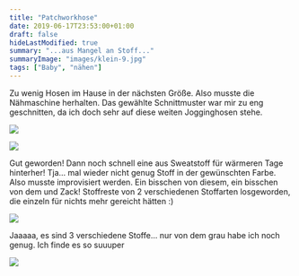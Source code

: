 ```yaml
---
title: "Patchworkhose"
date: 2019-06-17T23:53:00+01:00
draft: false
hideLastModified: true
summary: "...aus Mangel an Stoff..."
summaryImage: "images/klein-9.jpg"
tags: ["Baby", "nähen"]
---
```


Zu wenig Hosen im Hause in der nächsten Größe. Also musste die Nähmaschine herhalten. Das gewählte Schnittmuster war mir zu eng geschnitten, da ich doch sehr auf diese weiten Jogginghosen stehe. 

![](images/klein-4.jpg)

![](images/klein-3.jpg)

Gut geworden! Dann noch schnell eine aus Sweatstoff für wärmeren Tage hinterher! Tja... mal wieder nicht genug Stoff in der gewünschten Farbe. Also musste improvisiert werden. Ein bisschen von diesem, ein bisschen von dem und Zack! Stoffreste von 2 verschiedenen Stoffarten losgeworden, die einzeln für nichts mehr gereicht hätten :)

![](images/klein-9.jpg)

Jaaaaa, es sind 3 verschiedene Stoffe... nur von dem grau habe ich noch genug. Ich finde es so suuuper

![](images/klein-5.jpg)


